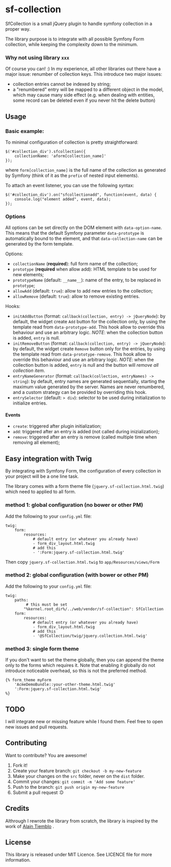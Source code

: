 # sf-collection

SfCollection is a small jQuery plugin to handle symfony collection in a proper way.

The library purpose is to integrate with all possible Symfony Form collection, while keeping
the complexity down to the minimum.

### Why not using library `xxx`

Of course you can! :) In my experience, all other libraries out there have a major issue: renumber
of collection keys. This introduce two major issues:
- collection entries cannot be indexed by string;
- a "renumbered" entry will be mapped to a different object in the model, which may cause many
  side effect (e.g. when dealing with entities, some record can be deleted even if you never hit
  the delete button)

## Usage

### Basic example:

To minimal configuration of collection is pretty straightforward:

	$('#collection_div').sfcollection({
		collectionName: 'aform[collection_name]'
	});

where `form[collection_name]` is the full name of the collection as generated by Symfony (think
of it as the `prefix` of nested input elements).

To attach an event listener, you can use the following syntax:

	$('#collection_div').on("sfcollectionadd", function(event, data) {
		console.log("element added", event, data);
	});


### Options

All options can be set directly on the DOM element with `data-option-name`. This means
that the default Symfony parameter `data-prototype` is automatically bound to the element, and that
`data-collection-name` can be generated by the form template.


Options:

- `collectionName` (**required**): full form name of the collection; 
- `prototype` (**required** when allow add): HTML template to be used for new elements;
- `prototypeName` (default: `__name__`): name of the entry, to be replaced in `prototype`;
- `allowAdd` (default: `true`): allow to add new entries to the collection; 
- `allowRemove` (default: `true`): allow to remove existing entries.

Hooks:

- `initAddButton` (format: `callback(collection, entry) -> jQueryNode`): by default,
  the widget create `Add` button for the collection only, by using the template read from `data-prototype-add`. This hook allow to override this behaviour and use an arbitrary logic. *NOTE*: when the collection
  button is added, `entry` is null.
- `initRemoveButton` (format: `callback(collection, entry) -> jQueryNode`): by default,
  the widget create `Remove` button only for the entries, by using the template read from `data-prototype-remove`. This hook allow to override this behaviour and use an arbitrary logic. *NOTE*: when the collection
  button is added, `entry` is null and the button will *remove all collection item*.
- `entryNameGenerator` (format:  `callback(collection, entryNames) -> string`): by default,
  entry names are generated sequentially, starting the maximum value generated by the server. Names
  are never renumbered, and a custom strategy can be provided by overriding this hook. 
- `entrySelector` (default: `> div`): selector to be used during initialization to initialize entries.

#### Events

- `create`: triggered after plugin initialization;
- `add`: triggered after an entry is added (not called during inizialization);
- `remove`: triggered after an entry is remove (called multiple time when removing all element);

## Easy integration with Twig

By integrating with Symfony Form, the configuration of every collection in your project will be
a one line task.

The library comes with a form theme file (`jquery.sf-collection.html.twig`) which need to applied
to all form.

### method 1: global configuration (no bower or other PM)

Add the following to your `config.yml` file:

	twig:
	    form:
	        resources:
	            # default entry (or whatever you already have)
	            - form_div_layout.html.twig
	            # add this
	            - ':Form:jquery.sf-collection.html.twig'

Then copy `jquery.sf-collection.html.twig` to `app/Resources/views/Form`

### method 2: global configuration (with bower or other PM)

Add the following to your `config.yml` file:

	twig:
	    paths:
	         # this must be set
	        "%kernel.root_dir%/../web/vendor/sf-collection": SfCollection
	    form:
	        resources:
	            # default entry (or whatever you already have)
	            - form_div_layout.html.twig
	            # add this
	            - '@SfCollection/twig/jquery.collection.html.twig'

### method 3: single form theme

If you don't want to set the theme globally, then you can append the theme only to the forms which
requires it. Note that enabling it globally do not introduce noticeable overhead, so this is not
the preferred method.


	{% form_theme myForm
	    'AcmeDemoBundle::your-other-theme.html.twig'
	    ':Form:jquery.sf-collection.html.twig'
	%}

## TODO

I will integrate new or missing feature while I found them. Feel free to open new issues and pull requests.

## Contributing

Want to contribute? You are awesome!

1. Fork it!
2. Create your feature branch: `git checkout -b my-new-feature`
3. Make your changes on the `src` folder, never on the `dist` folder.
4. Commit your changes: `git commit -m 'Add some feature'`
5. Push to the branch: `git push origin my-new-feature`
6. Submit a pull request :D

## Credits

Althrough I rewrote the library from scratch, the library is inspired by the work of [Alain Tiemblo](https://github.com/ninsuo/symfony-collection "symfony-collection") . 

## License

This library is released under MIT Licence. See LICENCE file for more information.
